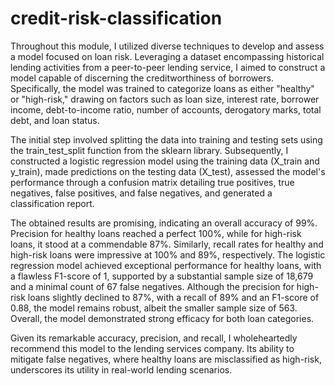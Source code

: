 # credit-risk-classification
 
Throughout this module, I utilized diverse techniques to develop and assess a model focused on loan risk. Leveraging a dataset encompassing historical lending activities from a peer-to-peer lending service, I aimed to construct a model capable of discerning the creditworthiness of borrowers. Specifically, the model was trained to categorize loans as either "healthy" or "high-risk," drawing on factors such as loan size, interest rate, borrower income, debt-to-income ratio, number of accounts, derogatory marks, total debt, and loan status.

The initial step involved splitting the data into training and testing sets using the train_test_split function from the sklearn library. Subsequently, I constructed a logistic regression model using the training data (X_train and y_train), made predictions on the testing data (X_test), assessed the model's performance through a confusion matrix detailing true positives, true negatives, false positives, and false negatives, and generated a classification report.

The obtained results are promising, indicating an overall accuracy of 99%. Precision for healthy loans reached a perfect 100%, while for high-risk loans, it stood at a commendable 87%. Similarly, recall rates for healthy and high-risk loans were impressive at 100% and 89%, respectively. The logistic regression model achieved exceptional performance for healthy loans, with a flawless F1-score of 1, supported by a substantial sample size of 18,679 and a minimal count of 67 false negatives. Although the precision for high-risk loans slightly declined to 87%, with a recall of 89% and an F1-score of 0.88, the model remains robust, albeit the smaller sample size of 563. Overall, the model demonstrated strong efficacy for both loan categories.

Given its remarkable accuracy, precision, and recall, I wholeheartedly recommend this model to the lending services company. Its ability to mitigate false negatives, where healthy loans are misclassified as high-risk, underscores its utility in real-world lending scenarios.
